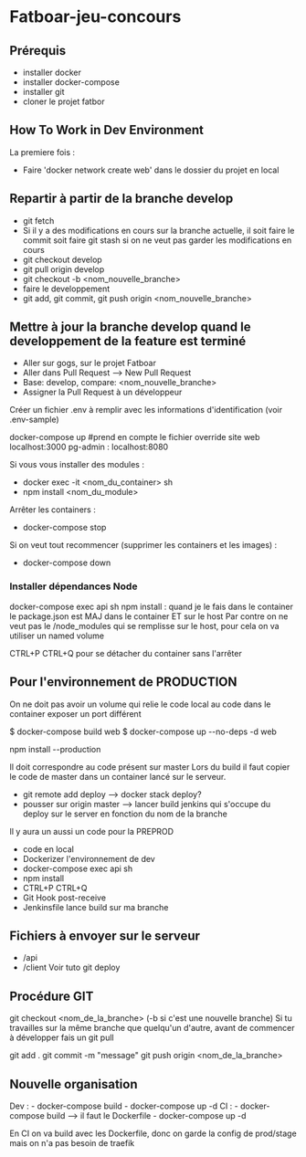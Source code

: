 # Fatboar-jeu-concours

## Prérequis

- installer docker
- installer docker-compose
- installer git
- cloner le projet fatbor

## How To Work in Dev Environment

La premiere fois :

- Faire 'docker network create web' dans le dossier du projet en local

## Repartir à partir de la branche develop

- git fetch
- Si il y a des modifications en cours sur la branche actuelle, il soit faire le commit soit faire git stash si on ne veut pas garder les modifications en cours
- git checkout develop
- git pull origin develop
- git checkout -b <nom_nouvelle_branche>
- faire le developpement
- git add, git commit, git push origin <nom_nouvelle_branche>

## Mettre à jour la branche develop quand le developpement de la feature est terminé

- Aller sur gogs, sur le projet Fatboar
- Aller dans Pull Request --> New Pull Request
- Base: develop, compare: <nom_nouvelle_branche>
- Assigner la Pull Request à un développeur

Créer un fichier .env à remplir avec les informations d'identification (voir .env-sample)

docker-compose up #prend en compte le fichier override
site web localhost:3000
pg-admin : localhost:8080

Si vous vous installer des modules :

- docker exec -it <nom_du_container> sh
- npm install <nom_du_module>

Arrêter les containers :

- docker-compose stop

Si on veut tout recommencer (supprimer les containers et les images) :

- docker-compose down

### Installer dépendances Node

docker-compose exec api sh
npm install : quand je le fais dans le container le package.json est MAJ dans le container ET sur le host
Par contre on ne veut pas le /node_modules qui se remplisse sur le host, pour cela on va utiliser un named volume

CTRL+P CTRL+Q pour se détacher du container sans l'arrêter

## Pour l'environnement de PRODUCTION

On ne doit pas avoir un volume qui relie le code local au code dans le container
exposer un port différent

$ docker-compose build web
$ docker-compose up --no-deps -d web

npm install --production

Il doit correspondre au code présent sur master
Lors du build il faut copier le code de master dans un container lancé sur le serveur.

- git remote add deploy --> docker stack deploy?
- pousser sur origin master --> lancer build jenkins qui s'occupe du deploy sur le server en fonction du nom de la branche

Il y aura un aussi un code pour la PREPROD

- code en local
- Dockerizer l'environnement de dev
- docker-compose exec api sh
- npm install
- CTRL+P CTRL+Q
- Git Hook post-receive
- Jenkinsfile lance build sur ma branche

## Fichiers à envoyer sur le serveur

- /api
- /client
Voir tuto git deploy

## Procédure GIT

git checkout <nom_de_la_branche> (-b si c'est une nouvelle branche)
Si tu travailles sur la même branche que quelqu'un d'autre, avant de commencer à développer fais un git pull

git add .
git commit -m "message"
git push origin <nom_de_la_branche>

## Nouvelle organisation

Dev :
    -  docker-compose build
    -  docker-compose up -d
CI :
    - docker-compose build --> il faut le Dockerfile
    - docker-compose up -d

En CI on va build avec les Dockerfile, donc on garde la config de prod/stage mais on n'a pas besoin de traefik
